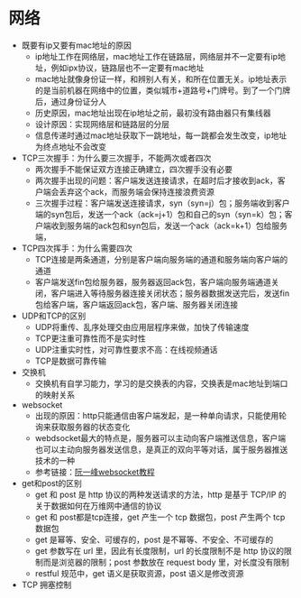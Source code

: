 # 网络

* 既要有ip又要有mac地址的原因
  * ip地址工作在网络层，mac地址工作在链路层，网络层并不一定要有ip地址，例如ipx协议，链路层也不一定要有mac地址
  * mac地址就像身份证一样，和辨别人有关，和所在位置无关。ip地址表示的是当前机器在网络中的位置，类似城市+道路号+门牌号。到了一个门牌后，通过身份证分人
  * 历史原因，mac地址出现在ip地址之前，最初没有路由器只有集线器
  * 设计原因：实现网络层和链路层的分层
  * 信息传递时通过mac地址获取下一跳地址，每一跳都会发生改变，ip地址为终点地址不会改变
* TCP三次握手：为什么要三次握手，不能两次或者四次
  * 两次握手不能保证双方连接正确建立，四次握手没有必要
  * 两次握手出现的问题：客户端发送连接请求，在超时后才接收到ack，客户端会丢弃这个ack，而服务端会保持连接浪费资源
  * 三次握手过程：客户端发送连接请求，syn（syn=j）包；服务端收到客户端的syn包后，发送一个ack（ack=j+1）包和自己的syn（syn=k）包；客户端收到服务端的ack包和syn包后，发送一个ack（ack=k+1）包给服务端，
* TCP四次挥手：为什么需要四次
  * TCP连接是两条通道，分别是客户端向服务端的通道和服务端向客户端的通道
  * 客户端发送fin包给服务器，服务器返回ack包，客户端向服务端通道关闭，客户端进入等待服务器连接关闭状态；服务器数据发送完后，发送fin包给客户端，客户端返回ack包，客户端、服务器关闭连接
* UDP和TCP的区别
  * UDP将重传、乱序处理交由应用层程序来做，加快了传输速度
  * TCP更注重可靠性而不是实时性
  * UDP注重实时性，对可靠性要求不高：在线视频通话
  * TCP是数据可靠传输
* 交换机
  * 交换机有自学习能力，学习的是交换表的内容，交换表是mac地址到端口的映射关系
* websocket
  * 出现的原因：http只能通信由客户端发起，是一种单向请求，只能使用轮询来获取服务器的状态变化
  * webdsocket最大的特点是，服务器可以主动向客户端推送信息，客户端也可以主动向服务器发送信息，是真正的双向平等对话，属于服务器推送技术的一种
  * 参考链接：[阮一峰websocket教程](http://www.ruanyifeng.com/blog/2017/05/websocket.html)
* get和post的区别
  * get 和 post 是 http 协议的两种发送请求的方法，http 是基于 TCP/IP 的关于数据如何在万维网中通信的协议
  * get 和 post都是tcp连接，get 产生一个 tcp 数据包，post 产生两个 tcp 数据包
  * get 是幂等、安全、可缓存的，post 是不幂等、不安全、不可缓存的
  * get 参数写在 url 里，因此有长度限制，url 的长度限制不是 http 协议的限制而是浏览器的限制；post 参数放在 request body 里，对长度没有限制
  * restful 规范中，get 语义是获取资源，post 语义是修改资源
* TCP 拥塞控制